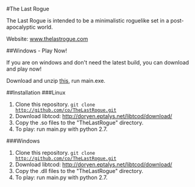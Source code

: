 #The Last Rogue

The Last Rogue is intended to be a minimalistic roguelike set in a post-apocalyptic world.

Website: www.thelastrogue.com

##Windows - Play Now!

If you are on windows and don't need the latest build, you can download and play now!

Download and unzip [this](http://coern.com/TLR_latest.7z "The Last Rogue"), run main.exe.

##Installation
###Linux

1. Clone this repository. <code>git clone http://github.com/co/TheLastRogue.git</code>
2. Download libtcod: http://doryen.eptalys.net/libtcod/download/
3. Copy the .so files to the "TheLastRogue" directory.
4. To play: run main.py with python 2.7.

###Windows

1. Clone this repository. <code>git clone http://github.com/co/TheLastRogue.git</code>
2. Download libtcod: http://doryen.eptalys.net/libtcod/download/
3. Copy the .dll files to the "TheLastRogue" directory.
4. To play: run main.py with python 2.7.
